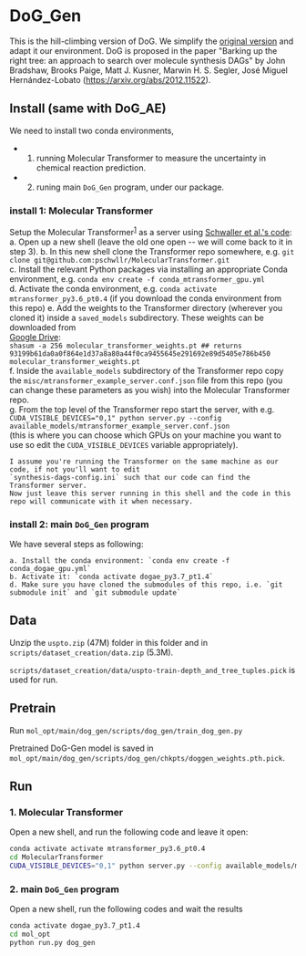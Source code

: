 # DoG_Gen

This is the hill-climbing version of DoG. We simplify the [original version](https://github.com/john-bradshaw/synthesis-dags) and adapt it our environment. DoG is proposed in the paper "Barking up the right tree: an approach to search over molecule synthesis DAGs"
 by John Bradshaw, Brooks Paige, Matt J. Kusner, Marwin H. S. Segler, José Miguel Hernández-Lobato (https://arxiv.org/abs/2012.11522).
 

## Install (same with DoG_AE)

We need to install two conda environments, 
- 1. running Molecular Transformer to measure the uncertainty in chemical reaction prediction. 
- 2. runing main `DoG_Gen` program, under our package. 



### install 1: Molecular Transformer

Setup the Molecular Transformer<sup>[1](#refMolTran)</sup> as a server using [Schwaller et al.'s code](https://github.com/pschwllr/MolecularTransformer):  
    a. Open up a new shell (leave the old one open -- we will come back to it in step 3).
    b. In this new shell clone the Transformer repo somewhere, e.g. `git clone git@github.com:pschwllr/MolecularTransformer.git`  
    c. Install the relevant Python packages via installing an appropriate Conda environment, e.g. `conda env create -f conda_mtransformer_gpu.yml`   
    d. Activate the conda environment, e.g. `conda activate mtransformer_py3.6_pt0.4` (if you download the conda environment from this repo) 
    e. Add the weights to the Transformer directory (wherever you cloned it) inside a `saved_models` subdirectory. These weights
    can be downloaded from    
     [Google Drive](https://drive.google.com/file/d/1ogXzAg71BOs9SBrVt-umgcdc1_0ijUvU/view?usp=sharing):  
         ```shasum -a 256 molecular_transformer_weights.pt
        ## returns 93199b61da0a0f864e1d37a8a80a44f0ca9455645e291692e89d5405e786b450  molecular_transformer_weights.pt```  
     f. Inside the `available_models` subdirectory of the Transformer repo copy the `misc/mtransformer_example_server.conf.json` 
     file from this repo (you can change these parameters as you wish) into the Molecular Transformer repo.  
     g. From the top level of the Transformer repo start the server, with e.g. `CUDA_VISIBLE_DEVICES="0,1" python server.py --config available_models/mtransformer_example_server.conf.json`  
        (this is where you can choose which GPUs on your machine you want to use so edit the `CUDA_VISIBLE_DEVICES` variable appropriately).

    I assume you're running the Transformer on the same machine as our code, if not you'll want to edit 
    `synthesis-dags-config.ini` such that our code can find the Transformer server.
    Now just leave this server running in this shell and the code in this repo will communicate with it when necessary.   


### install 2: main `DoG_Gen` program

We have several steps as following:

    a. Install the conda environment: `conda env create -f conda_dogae_gpu.yml`  
    b. Activate it: `conda activate dogae_py3.7_pt1.4`  
    d. Make sure you have cloned the submodules of this repo, i.e. `git submodule init` and `git submodule update`  



## Data 


Unzip the `uspto.zip` (47M) folder in this folder and in `scripts/dataset_creation/data.zip` (5.3M).


`scripts/dataset_creation/data/uspto-train-depth_and_tree_tuples.pick` is used for run. 

## Pretrain 

Run `mol_opt/main/dog_gen/scripts/dog_gen/train_dog_gen.py` 


Pretrained DoG-Gen model is saved in `mol_opt/main/dog_gen/scripts/dog_gen/chkpts/doggen_weights.pth.pick`. 


## Run 

### 1. Molecular Transformer

Open a new shell, and run the following code and leave it open: 
```bash
conda activate activate mtransformer_py3.6_pt0.4
cd MolecularTransformer 
CUDA_VISIBLE_DEVICES="0,1" python server.py --config available_models/mtransformer_example_server.conf.json
```

### 2. main `DoG_Gen` program

Open a new shell, run the following codes and wait the results

```bash
conda activate dogae_py3.7_pt1.4
cd mol_opt 
python run.py dog_gen 
```



 

 
